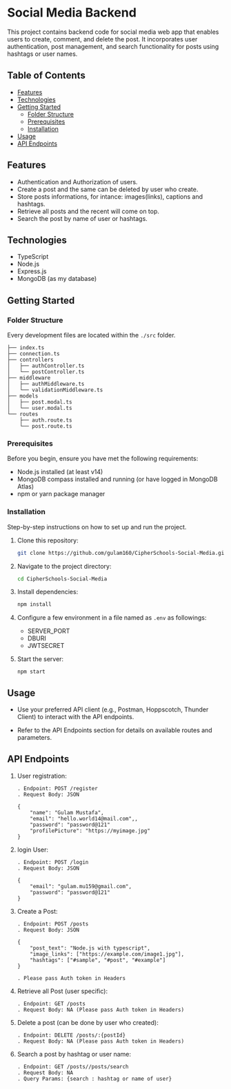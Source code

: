 # Social Media Backend

This project contains backend code for social media web app that enables users to create, comment, and delete the post. It incorporates user authentication, post management, and search functionality for posts using hashtags or user names.

## Table of Contents

- [Features](#features)
- [Technologies](#technologies)
- [Getting Started](#getting-started)
  - [Folder Structure](#folder-structure)
  - [Prerequisites](#prerequisites)
  - [Installation](#installation)
- [Usage](#usage)
- [API Endpoints](#api-endpoints)

## Features

- Authentication and Authorization of users.
- Create a post and the same can be deleted by user who create.
- Store posts informations, for intance: images(links), captions and hashtags.
- Retrieve all posts and the recent will come on top.
- Search the post by name of user or hashtags.

## Technologies

- TypeScript
- Node.js
- Express.js
- MongoDB (as my database)

## Getting Started

### Folder Structure

Every development files are located within the `./src` folder.

```
├── index.ts
├── connection.ts
├── controllers
│   ├── authController.ts
│   └── postController.ts
├── middleware
│   ├── authMiddleware.ts
│   └── validationMiddleware.ts
├── models
│   ├── post.modal.ts
│   └── user.modal.ts
└── routes
    ├── auth.route.ts
    └── post.route.ts
```

### Prerequisites

Before you begin, ensure you have met the following requirements:

- Node.js installed (at least v14)
- MongoDB compass installed and running (or have logged in MongoDB Atlas)
- npm or yarn package manager

### Installation

Step-by-step instructions on how to set up and run the project.

1.  Clone this repository:

    ```bash
    git clone https://github.com/gulam160/CipherSchools-Social-Media.git

    ```

2.  Navigate to the project directory:

    ```bash
    cd CipherSchools-Social-Media
    ```

3.  Install dependencies:

    ```bash
    npm install
    ```

4.  Configure a few environment in a file named as `.env` as followings:

    - SERVER_PORT
    - DBURI
    - JWTSECRET

5.  Start the server:

        npm start

## Usage

- Use your preferred API client (e.g., Postman, Hoppscotch, Thunder Client) to interact with the API endpoints.

- Refer to the API Endpoints section for details on available routes and parameters.

## API Endpoints

1.  User registration:

        . Endpoint: POST /register
        . Request Body: JSON

        {
            "name": "Gulam Mustafa",
            "email": "hello.world14@mail.com",,
            "password": "password@121"
            "profilePicture": "https://myimage.jpg"
        }

2.  login User:

        . Endpoint: POST /login
        . Request Body: JSON

        {
            "email": "gulam.mu159@gmail.com",
            "password": "password@121"
        }

3.  Create a Post:

        . Endpoint: POST /posts
        . Request Body: JSON

        {
            "post_text": "Node.js with typescript",
            "image_links": ["https://example.com/image1.jpg"],
            "hashtags": ["#sample", "#post", "#example"]
        }

        . Please pass Auth token in Headers

4.  Retrieve all Post (user specific):

        . Endpoint: GET /posts
        . Request Body: NA (Please pass Auth token in Headers)

5.  Delete a post (can be done by user who created):

        . Endpoint: DELETE /posts/:{postId}
        . Request Body: NA (Please pass Auth token in Headers)

6.  Search a post by hashtag or user name:

        . Endpoint: GET /posts//posts/search
        . Request Body: NA
        . Query Params: {search : hashtag or name of user}
